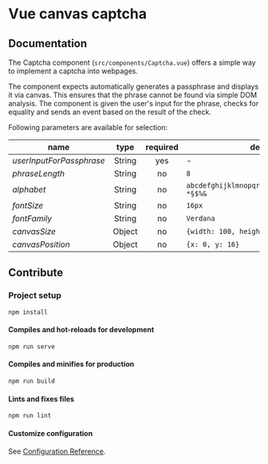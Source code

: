 # Vue canvas captcha

## Documentation

The Captcha component (`src/components/Captcha.vue`) offers a simple way to implement a captcha into webpages.

The component expects automatically generates a passphrase and displays it via canvas. This ensures that the phrase cannot be found via simple DOM analysis. The component is given the user's input for the phrase, checks for equality and sends an event based on the result of the check.

Following parameters are available for selection:

| name        | type | required           | default  |
| --- | :---: |:---:| ---|
| *userInputForPassphrase* | String | yes | - |
| *phraseLength* | String | no | ```8``` |
| *alphabet* | String | no | ```abcdefghijklmnopqrstuvwxyz0123456789+-*§$%&``` |
| *fontSize* | String | no | ```16px``` |
| *fontFamily* | String | no | ```Verdana``` |
| *canvasSize* | Object | no | ```{width: 100, height: 24}``` |
| *canvasPosition* | Object | no | ```{x: 0, y: 16}``` |

## Contribute

### Project setup
```
npm install
```

#### Compiles and hot-reloads for development
```
npm run serve
```

#### Compiles and minifies for production
```
npm run build
```

#### Lints and fixes files
```
npm run lint
```

#### Customize configuration
See [Configuration Reference](https://cli.vuejs.org/config/).
